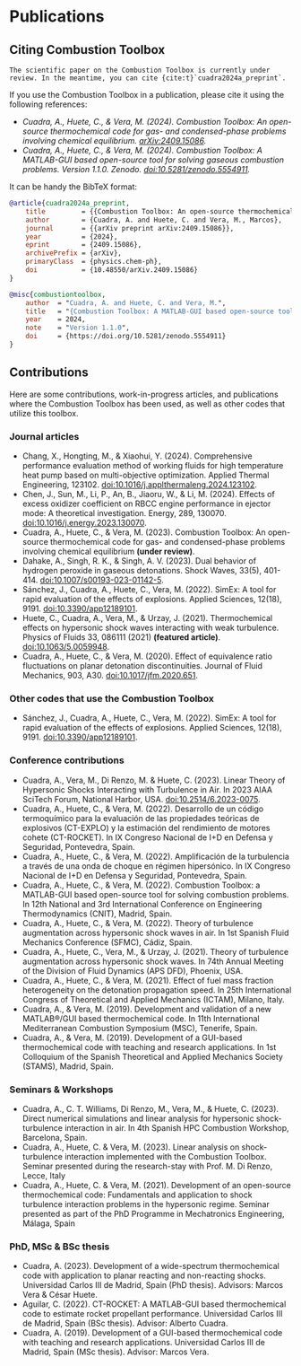 # Publications

## Citing Combustion Toolbox

```{note}
The scientific paper on the Combustion Toolbox is currently under review. In the meantime, you can cite {cite:t}`cuadra2024a_preprint`.
```

If you use the Combustion Toolbox in a publication, please cite it using the following references:

* *Cuadra, A., Huete, C., & Vera, M. (2024). Combustion Toolbox: An open-source thermochemical code for gas- and condensed-phase problems involving chemical equilibrium. [arXiv:2409.15086](https://doi.org/10.48550/arXiv.2409.15086).*
* *Cuadra, A., Huete, C., & Vera, M. (2024). Combustion Toolbox: A MATLAB-GUI based open-source tool for solving gaseous combustion problems. Version 1.1.0. Zenodo. [doi:10.5281/zenodo.5554911](https://doi.org/10.5281/zenodo.5554911).*

It can be handy the BibTeX format:

```bibtex
@article{cuadra2024a_preprint,
    title         = {{Combustion Toolbox: An open-source thermochemical code for gas- and condensed-phase problems involving chemical equilibrium}},
    author        = {Cuadra, A. and Huete, C. and Vera, M., Marcos},
    journal       = {{arXiv preprint arXiv:2409.15086}},
    year          = {2024},
    eprint        = {2409.15086},
    archivePrefix = {arXiv},
    primaryClass  = {physics.chem-ph},
    doi           = {10.48550/arXiv.2409.15086}
}

@misc{combustiontoolbox,
    author  = "Cuadra, A. and Huete, C. and Vera, M.",
    title   = "{Combustion Toolbox: A MATLAB-GUI based open-source tool for solving gaseous combustion problems}",
    year    = 2024,
    note    = "Version 1.1.0",
    doi     = {https://doi.org/10.5281/zenodo.5554911}
}
```


## Contributions

Here are some contributions, work-in-progress articles, and publications where the Combustion Toolbox has been used, as well as other codes that utilize this toolbox.

### Journal articles

* Chang, X., Hongting, M., & Xiaohui, Y. (2024). Comprehensive performance evaluation method of working fluids for high temperature heat pump based on multi-objective optimization. Applied Thermal Engineering, 123102. [doi:10.1016/j.applthermaleng.2024.123102](https://doi.org/10.1016/j.applthermaleng.2024.123102).
* Chen, J., Sun, M., Li, P., An, B., Jiaoru, W., & Li, M. (2024). Effects of excess oxidizer coefficient on RBCC engine performance in ejector mode: A theoretical investigation. Energy, 289, 130070. [doi:10.1016/j.energy.2023.130070](https://doi.org/10.1016/j.energy.2023.130070).
* Cuadra, A., Huete, C., & Vera, M. (2023). Combustion Toolbox: An open-source thermochemical code for gas- and condensed-phase problems involving chemical equilibrium **(under review)**.
* Dahake, A., Singh, R. K., & Singh, A. V. (2023). Dual behavior of hydrogen peroxide in gaseous detonations. Shock Waves, 33(5), 401-414. [doi:10.1007/s00193-023-01142-5](https://doi.org/10.1007/s00193-023-01142-5).
* Sánchez, J., Cuadra, A., Huete, C., Vera, M. (2022). SimEx: A tool for rapid evaluation of the effects of explosions. Applied Sciences, 12(18), 9191. [doi:10.3390/app12189101](https://doi.org/10.3390/app12189101).<a href="_static/files/simex2022.pdf" class="pdf" target="_blank"></a>
* Huete, C., Cuadra, A., Vera, M., & Urzay, J. (2021). Thermochemical effects on hypersonic shock waves interacting with weak turbulence. Physics of Fluids 33, 086111 (2021) **(featured article)**. [doi:10.1063/5.0059948](https://doi.org/10.1063/5.0059948). <a href="https://www.researchgate.net/publication/354024089_Thermochemical_effects_on_hypersonic_shock_waves_interacting_with_weak_turbulence" class="pdf" target="_blank"></a>
* Cuadra, A., Huete, C., & Vera, M. (2020). Effect of equivalence ratio fluctuations on planar detonation discontinuities. Journal of Fluid Mechanics, 903, A30. [doi:10.1017/jfm.2020.651](https://doi.org/10.1017/jfm.2020.651). <a href="https://www.researchgate.net/publication/343384770_Effect_of_equivalence_ratio_fluctuations_on_planar_detonation_discontinuities" class="pdf" target="_blank"></a>

### Other codes that use the Combustion Toolbox

* Sánchez, J., Cuadra, A., Huete, C., Vera, M. (2022). SimEx: A tool for rapid evaluation of the effects of explosions. Applied Sciences, 12(18), 9191. [doi:10.3390/app12189101](https://doi.org/10.3390/app12189101).<a href="_static/files/simex2022.pdf" class="pdf" target="_blank"></a>

### Conference contributions

* Cuadra, A., Vera, M., Di Renzo, M. & Huete, C. (2023). Linear Theory of Hypersonic Shocks Interacting with Turbulence in Air. In 2023 AIAA SciTech Forum,  National Harbor, USA. [doi:10.2514/6.2023-0075](https://doi.org/10.2514/6.2023-0075). <a href="https://www.researchgate.net/publication/367318599_Linear_Theory_of_Hypersonic_Shocks_Interacting_with_Turbulence_in_Air" class="pdf" target="_blank"></a>
* Cuadra, A., Huete, C., & Vera, M. (2022). Desarrollo de un código termoquímico para la evaluación de las propiedades teóricas de explosivos (CT-EXPLO) y la estimación del rendimiento de motores cohete (CT-ROCKET). In IX Congreso Nacional de I+D en Defensa y Seguridad, Pontevedra, Spain.<a href="https://www.researchgate.net/publication/363186314_Desarrollo_de_un_codigo_termoquimico_para_la_evaluacion_de_las_propiedades_teoricas_de_explosivos_CT-EXPLO_y_la_estimacion_del_rendimiento_de_motores_cohete_CT-ROCKET" class="pdf" target="_blank"></a>
* Cuadra, A., Huete, C., & Vera, M. (2022). Amplificación de la turbulencia a través de una onda de choque en régimen hipersónico. In IX Congreso Nacional de I+D en Defensa y Seguridad, Pontevedra, Spain.<a href="https://www.researchgate.net/publication/363173724_Amplificacion_de_la_turbulencia_a_traves_de_una_onda_de_choque_en_regimen_hipersonico" class="pdf" target="_blank"></a>
* Cuadra, A., Huete, C., & Vera, M. (2022). Combustion Toolbox: a MATLAB-GUI based open-source tool for solving combustion problems. In 12th National and 3rd International Conference on Engineering Thermodynamics (CNIT), Madrid, Spain.
* Cuadra, A., Huete, C., & Vera, M. (2022). Theory of turbulence augmentation across hypersonic shock waves in air. In 1st Spanish Fluid Mechanics Conference (SFMC), Cádiz, Spain.
* Cuadra, A., Huete, C., Vera, M., & Urzay, J. (2021). Theory of turbulence augmentation across hypersonic shock waves. In 74th Annual Meeting of the Division of Fluid Dynamics (APS DFD), Phoenix, USA.
* Cuadra, A., Huete, C., & Vera, M. (2021). Effect of fuel mass fraction heterogeneity on the detonation propagation speed. In 25th International Congress of Theoretical and Applied Mechanics (ICTAM), Milano, Italy.
* Cuadra, A., & Vera, M. (2019). Development and validation of a new MATLAB®/GUI based thermochemical code. In 11th International Mediterranean Combustion Symposium (MSC), Tenerife, Spain.
* Cuadra, A., & Vera, M. (2019). Development of a GUI-based thermochemical code with teaching and research applications. In 1st Colloquium of the Spanish Theoretical and Applied Mechanics Society (STAMS), Madrid, Spain.

### Seminars & Workshops

* Cuadra, A., C. T. Williams, Di Renzo, M., Vera, M., \& Huete, C. (2023). Direct numerical simulations and linear analysis for hypersonic shock-turbulence interaction in air. In 4th Spanish HPC Combustion Workshop, Barcelona, Spain.
* Cuadra, A., Huete, C. & Vera, M. (2023). Linear analysis on shock-turbulence interaction implemented with the Combustion Toolbox. Seminar presented during the research-stay with Prof. M. Di Renzo, Lecce, Italy
* Cuadra, A., Huete, C. & Vera, M. (2021). Development of an open-source thermochemical code: Fundamentals and application to shock turbulence interaction problems in the hypersonic regime. Seminar presented as part of the PhD Programme in Mechatronics Engineering, Málaga, Spain

### PhD, MSc & BSc thesis

* Cuadra, A. (2023). Development of a wide-spectrum thermochemical code with application to planar reacting and non-reacting shocks. Universidad Carlos III de Madrid, Spain (PhD thesis). Advisors: Marcos Vera & César Huete.<a href="_static/files/cuadra2023_phd_thesis.pdf" class="pdf" target="_blank"></a>
* Aguilar, C. (2022). CT-ROCKET: A MATLAB-GUI based thermochemical code to estimate rocket propellant performance. Universidad Carlos III de Madrid, Spain (BSc thesis). Advisor: Alberto Cuadra.
* Cuadra, A. (2019). Development of a GUI-based thermochemical code with teaching and research applications. Universidad Carlos III de Madrid, Spain (MSc thesis). Advisor: Marcos Vera.<a href="_static/files/cuadra2019_msc_thesis.pdf" class="pdf" target="_blank"></a>
